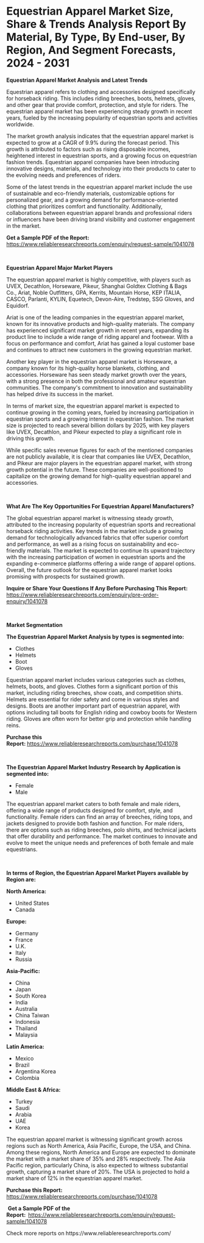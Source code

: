 <p><h1>Equestrian Apparel Market Size, Share & Trends Analysis Report By Material, By Type, By End-user, By Region, And Segment Forecasts, 2024 - 2031</h1></p><p><strong>Equestrian Apparel Market Analysis and Latest Trends</strong></p>
<p><p>Equestrian apparel refers to clothing and accessories designed specifically for horseback riding. This includes riding breeches, boots, helmets, gloves, and other gear that provide comfort, protection, and style for riders. The equestrian apparel market has been experiencing steady growth in recent years, fueled by the increasing popularity of equestrian sports and activities worldwide.</p><p>The market growth analysis indicates that the equestrian apparel market is expected to grow at a CAGR of 9.9% during the forecast period. This growth is attributed to factors such as rising disposable incomes, heightened interest in equestrian sports, and a growing focus on equestrian fashion trends. Equestrian apparel companies have been introducing innovative designs, materials, and technology into their products to cater to the evolving needs and preferences of riders.</p><p>Some of the latest trends in the equestrian apparel market include the use of sustainable and eco-friendly materials, customizable options for personalized gear, and a growing demand for performance-oriented clothing that prioritizes comfort and functionality. Additionally, collaborations between equestrian apparel brands and professional riders or influencers have been driving brand visibility and customer engagement in the market.</p></p>
<p><strong>Get a Sample PDF of the Report:&nbsp;</strong> <a href="https://www.reliableresearchreports.com/enquiry/request-sample/1041078">https://www.reliableresearchreports.com/enquiry/request-sample/1041078</a></p>
<p>&nbsp;</p>
<p><strong>Equestrian Apparel Major Market Players</strong></p>
<p><p>The equestrian apparel market is highly competitive, with players such as UVEX, Decathlon, Horseware, Pikeur, Shanghai Goldtex Clothing & Bags Co., Ariat, Noble Outfitters, GPA, Kerrits, Mountain Horse, KEP ITALIA, CASCO, Parlanti, KYLIN, Equetech, Devon-Aire, Tredstep, SSG Gloves, and Equidorf.</p><p>Ariat is one of the leading companies in the equestrian apparel market, known for its innovative products and high-quality materials. The company has experienced significant market growth in recent years, expanding its product line to include a wide range of riding apparel and footwear. With a focus on performance and comfort, Ariat has gained a loyal customer base and continues to attract new customers in the growing equestrian market.</p><p>Another key player in the equestrian apparel market is Horseware, a company known for its high-quality horse blankets, clothing, and accessories. Horseware has seen steady market growth over the years, with a strong presence in both the professional and amateur equestrian communities. The company's commitment to innovation and sustainability has helped drive its success in the market.</p><p>In terms of market size, the equestrian apparel market is expected to continue growing in the coming years, fueled by increasing participation in equestrian sports and a growing interest in equestrian fashion. The market size is projected to reach several billion dollars by 2025, with key players like UVEX, Decathlon, and Pikeur expected to play a significant role in driving this growth.</p><p>While specific sales revenue figures for each of the mentioned companies are not publicly available, it is clear that companies like UVEX, Decathlon, and Pikeur are major players in the equestrian apparel market, with strong growth potential in the future. These companies are well-positioned to capitalize on the growing demand for high-quality equestrian apparel and accessories.</p></p>
<p>&nbsp;</p>
<p><strong>What Are The Key Opportunities For Equestrian Apparel Manufacturers?</strong></p>
<p><p>The global equestrian apparel market is witnessing steady growth, attributed to the increasing popularity of equestrian sports and recreational horseback riding activities. Key trends in the market include a growing demand for technologically advanced fabrics that offer superior comfort and performance, as well as a rising focus on sustainability and eco-friendly materials. The market is expected to continue its upward trajectory with the increasing participation of women in equestrian sports and the expanding e-commerce platforms offering a wide range of apparel options. Overall, the future outlook for the equestrian apparel market looks promising with prospects for sustained growth.</p></p>
<p><strong>Inquire or Share Your Questions If Any Before Purchasing This Report:</strong> <a href="https://www.reliableresearchreports.com/enquiry/pre-order-enquiry/1041078">https://www.reliableresearchreports.com/enquiry/pre-order-enquiry/1041078</a></p>
<p>&nbsp;</p>
<p><strong>Market Segmentation</strong></p>
<p><strong>The Equestrian Apparel Market Analysis by types is segmented into:</strong></p>
<p><ul><li>Clothes</li><li>Helmets</li><li>Boot</li><li>Gloves</li></ul></p>
<p><p>Equestrian apparel market includes various categories such as clothes, helmets, boots, and gloves. Clothes form a significant portion of this market, including riding breeches, show coats, and competition shirts. Helmets are essential for rider safety and come in various styles and designs. Boots are another important part of equestrian apparel, with options including tall boots for English riding and cowboy boots for Western riding. Gloves are often worn for better grip and protection while handling reins.</p></p>
<p><strong>Purchase this Report:&nbsp;</strong><a href="https://www.reliableresearchreports.com/purchase/1041078">https://www.reliableresearchreports.com/purchase/1041078</a></p>
<p>&nbsp;</p>
<p><strong>The Equestrian Apparel Market Industry Research by Application is segmented into:</strong></p>
<p><ul><li>Female</li><li>Male</li></ul></p>
<p><p>The equestrian apparel market caters to both female and male riders, offering a wide range of products designed for comfort, style, and functionality. Female riders can find an array of breeches, riding tops, and jackets designed to provide both fashion and function. For male riders, there are options such as riding breeches, polo shirts, and technical jackets that offer durability and performance. The market continues to innovate and evolve to meet the unique needs and preferences of both female and male equestrians.</p></p>
<p>&nbsp;</p>
<p><strong>In terms of Region, the Equestrian Apparel Market Players available by Region are:</strong></p>
<p>
    <p> <strong> North America: </strong>
        <ul>
            <li>United States</li>
            <li>Canada</li>
        </ul>
        </p> 
    <p> <strong> Europe: </strong>
        <ul>
            <li>Germany</li>
            <li>France</li>
            <li>U.K.</li>
            <li>Italy</li>
            <li>Russia</li>
        </ul>
        </p> 
    <p> <strong> Asia-Pacific: </strong>
        <ul>
            <li>China</li>
            <li>Japan</li>
            <li>South Korea</li>
            <li>India</li>
            <li>Australia</li>
            <li>China Taiwan</li>
            <li>Indonesia</li>
            <li>Thailand</li>
            <li>Malaysia</li>
        </ul>
        </p> 
    <p> <strong> Latin America: </strong>
        <ul>
            <li>Mexico</li>
            <li>Brazil</li>
            <li>Argentina Korea</li>
            <li>Colombia</li>
        </ul>
        </p> 
    <p> <strong> Middle East & Africa: </strong>
        <ul>
            <li>Turkey</li>
            <li>Saudi</li>
            <li>Arabia</li>
            <li>UAE</li>
            <li>Korea</li>
        </ul>
    </p>
    </p>
<p><p>The equestrian apparel market is witnessing significant growth across regions such as North America, Asia Pacific, Europe, the USA, and China. Among these regions, North America and Europe are expected to dominate the market with a market share of 35% and 28% respectively. The Asia Pacific region, particularly China, is also expected to witness substantial growth, capturing a market share of 20%. The USA is projected to hold a market share of 12% in the equestrian apparel market.</p></p>
<p><strong>Purchase this Report: </strong><a href="https://www.reliableresearchreports.com/purchase/1041078">https://www.reliableresearchreports.com/purchase/1041078</a></p>
<p>&nbsp;<strong>Get a Sample PDF of the Report:&nbsp;&nbsp;</strong><a href="https://www.reliableresearchreports.com/enquiry/request-sample/1041078">https://www.reliableresearchreports.com/enquiry/request-sample/1041078</a></p>
<p><strong></strong></p>
<p>Check more reports on https://www.reliableresearchreports.com/</p>